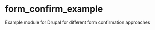 form_confirm_example
====================

Example module for Drupal for different form confirmation approaches
